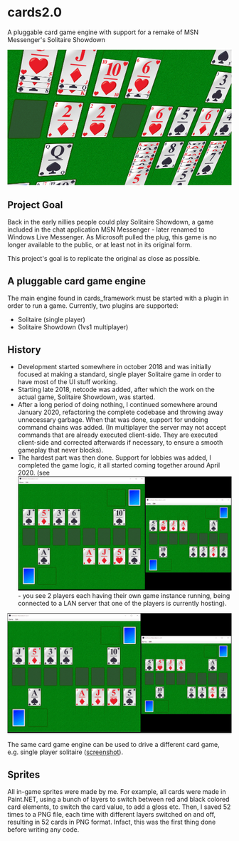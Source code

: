# cards2.0
A pluggable card game engine with support for a remake of MSN Messenger's Solitaire Showdown

![Screenshot Solitaire Showdown](screenshots/solshow_3d.png)

## Project Goal
Back in the early nillies people could play Solitaire Showdown, a game included in the chat application MSN Messenger - later renamed to Windows Live Messenger. As Microsoft pulled the plug, this game is no longer available to the public, or at least not in its original form. 

This project's goal is to replicate the original as close as possible.

## A pluggable card game engine

The main engine found in cards_framework must be started with a plugin in order to run a game. Currently, two plugins are supported: 
* Solitaire (single player)
* Solitaire Showdown (1vs1 multiplayer)

## History

* Development started somewhere in october 2018 and was initially focused at making a standard, single player Solitaire game in order to have most of the UI stuff working. 
* Starting late 2018, netcode was added, after which the work on the actual game, Solitaire Showdown, was started. 
* After a long period of doing nothing, I continued somewhere around January 2020, refactoring the complete codebase and throwing away unnecessary garbage. When that was done, support for undoing command chains was added. (In multiplayer the server may not accept commands that are already executed client-side. They are executed client-side and corrected afterwards if necessary, to ensure a smooth gameplay that never blocks).
* The hardest part was then done. Support for lobbies was added, I completed the game logic, it all started coming together around April 2020. (see ![screenshot](screenshots/solitaireshowdown_04162020.gif) - you see 2 players each having their own game instance running, being connected to a LAN server that one of the players is currently hosting).

![Screenshot Solitaire Showdown](screenshots/solitaireshowdown_04162020.gif)

The same card game engine can be used to drive a different card game, e.g. single player solitaire ([screenshot](screenshots/solitaire_590x445.png)).

## Sprites

All in-game sprites were made by me. For example, all cards were made in Paint.NET, using a bunch of layers to switch between red and black colored card elements, to switch the card value, to add a gloss etc. Then, I saved 52 times to a PNG file, each time with different layers switched on and off, resulting in 52 cards in PNG format. Infact, this was the first thing done before writing any code.

